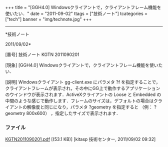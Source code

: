 ﻿+++
title = "[GGH4.0] Windowsクライアントで，クライアントフレーム機能を使いたい．"
date = "2011-09-02"
ttags = ["技術ノート"]
tcategories = ["tech"]
banner = "img/technote.jpg"
+++

-----------------------------------------------------------------------------------------------------------------------------

*技術ノート

2011/09/02*


[番号]
技術ノート KGTN 2011090201

[現象]
[GGH4.0] Windowsクライアントで，クライアントフレーム機能を使いたい．

[説明]
Windowsクライアント gg-client.exe にパラメタ ?f
を指定することで，クライアントフレームが表示され，その中にGG上で動作するアプリケーションのウインドウが表示されます．ActiveXクライアントの
Loose と Embedded
の中間のような感じで動作します．フレームのサイズは，デフォルトの場合はクライアントの解像度と同じになり，パラメタ
?geometry を指定すると （例： ?geometry 800x600）
，指定したサイズで表示されます．


### ファイル

 
 


[KGTN2011090201.pdf](http://techreport.kitasp.net/attachments/download/612/KGTN2011090201.pdf)
 [(53.1 KB)] [kitasp 技術センター, 2011/09/02
09:32]


 


 

